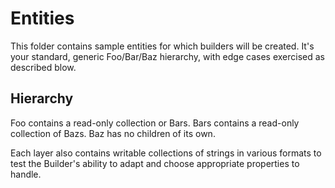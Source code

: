 # Entities #

This folder contains sample entities for which builders will be created. It's your standard, generic Foo/Bar/Baz hierarchy, with edge cases exercised as described blow.

## Hierarchy ##

Foo contains a read-only collection or Bars.
Bars contains a read-only collection of Bazs.
Baz has no children of its own.

Each layer also contains writable collections of strings in various formats to test the Builder's ability to adapt and choose appropriate properties to handle.
